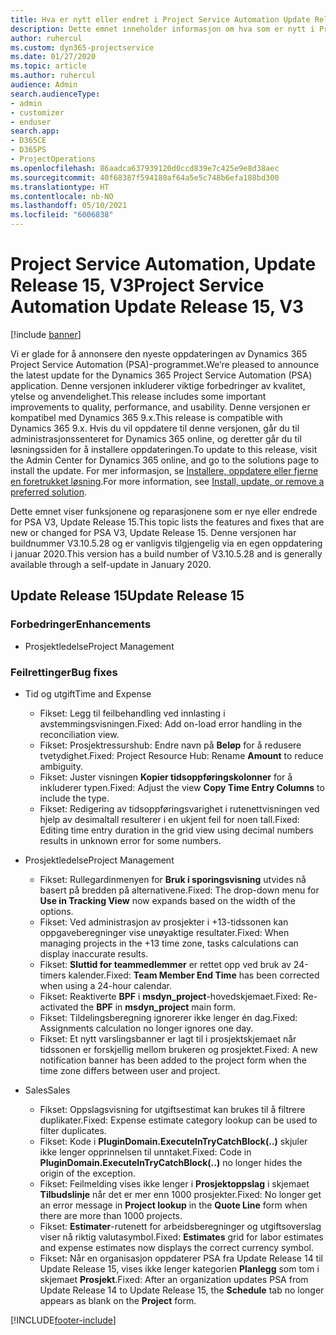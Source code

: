 ```yaml
---
title: Hva er nytt eller endret i Project Service Automation Update Release 15, V3
description: Dette emnet inneholder informasjon om hva som er nytt i Project Service Automation Update Release 15, V3.
author: ruhercul
ms.custom: dyn365-projectservice
ms.date: 01/27/2020
ms.topic: article
ms.author: ruhercul
audience: Admin
search.audienceType:
- admin
- customizer
- enduser
search.app:
- D365CE
- D365PS
- ProjectOperations
ms.openlocfilehash: 86aadca637939120d0ccd839e7c425e9e8d38aec
ms.sourcegitcommit: 40f68387f594180af64a5e5c748b6efa188bd300
ms.translationtype: HT
ms.contentlocale: nb-NO
ms.lasthandoff: 05/10/2021
ms.locfileid: "6006838"
---
```

# <a name="project-service-automation-update-release-15-v3"></a><span data-ttu-id="4fe2b-103">Project Service Automation, Update Release 15, V3</span><span class="sxs-lookup"><span data-stu-id="4fe2b-103">Project Service Automation Update Release 15, V3</span></span>

[!include [banner](../includes/psa-now-project-operations.md)]

<span data-ttu-id="4fe2b-104">Vi er glade for å annonsere den nyeste oppdateringen av Dynamics 365 Project Service Automation (PSA)-programmet.</span><span class="sxs-lookup"><span data-stu-id="4fe2b-104">We’re pleased to announce the latest update for the Dynamics 365 Project Service Automation (PSA) application.</span></span> <span data-ttu-id="4fe2b-105">Denne versjonen inkluderer viktige forbedringer av kvalitet, ytelse og anvendelighet.</span><span class="sxs-lookup"><span data-stu-id="4fe2b-105">This release includes some important improvements to quality, performance, and usability.</span></span> <span data-ttu-id="4fe2b-106">Denne versjonen er kompatibel med Dynamics 365 9.x.</span><span class="sxs-lookup"><span data-stu-id="4fe2b-106">This release is compatible with Dynamics 365 9.x.</span></span> <span data-ttu-id="4fe2b-107">Hvis du vil oppdatere til denne versjonen, går du til administrasjonssenteret for Dynamics 365 online, og deretter går du til løsningssiden for å installere oppdateringen.</span><span class="sxs-lookup"><span data-stu-id="4fe2b-107">To update to this release, visit the Admin Center for Dynamics 365 online, and go to the solutions page to install the update.</span></span> <span data-ttu-id="4fe2b-108">For mer informasjon, se [Installere, oppdatere eller fjerne en foretrukket løsning](/power-platform/admin/install-remove-preferred-solution).</span><span class="sxs-lookup"><span data-stu-id="4fe2b-108">For more information, see [Install, update, or remove a preferred solution](/power-platform/admin/install-remove-preferred-solution).</span></span>

<span data-ttu-id="4fe2b-109">Dette emnet viser funksjonene og reparasjonene som er nye eller endrede for PSA V3, Update Release 15.</span><span class="sxs-lookup"><span data-stu-id="4fe2b-109">This topic lists the features and fixes that are new or changed for PSA V3, Update Release 15.</span></span> <span data-ttu-id="4fe2b-110">Denne versjonen har buildnummer V3.10.5.28 og er vanligvis tilgjengelig via en egen oppdatering i januar 2020.</span><span class="sxs-lookup"><span data-stu-id="4fe2b-110">This version has a build number of V3.10.5.28 and is generally available through a self-update in January 2020.</span></span>

## <a name="update-release-15"></a><span data-ttu-id="4fe2b-111">Update Release 15</span><span class="sxs-lookup"><span data-stu-id="4fe2b-111">Update Release 15</span></span> 

### <a name="enhancements"></a><span data-ttu-id="4fe2b-112">Forbedringer</span><span class="sxs-lookup"><span data-stu-id="4fe2b-112">Enhancements</span></span>

- <span data-ttu-id="4fe2b-113">Prosjektledelse</span><span class="sxs-lookup"><span data-stu-id="4fe2b-113">Project Management</span></span>

### <a name="bug-fixes"></a><span data-ttu-id="4fe2b-114">Feilrettinger</span><span class="sxs-lookup"><span data-stu-id="4fe2b-114">Bug fixes</span></span>

- <span data-ttu-id="4fe2b-115">Tid og utgift</span><span class="sxs-lookup"><span data-stu-id="4fe2b-115">Time and Expense</span></span>

  - <span data-ttu-id="4fe2b-116">Fikset: Legg til feilbehandling ved innlasting i avstemmingsvisningen.</span><span class="sxs-lookup"><span data-stu-id="4fe2b-116">Fixed: Add on-load error handling in the reconciliation view.</span></span>
  - <span data-ttu-id="4fe2b-117">Fikset: Prosjektressurshub: Endre navn på **Beløp** for å redusere tvetydighet.</span><span class="sxs-lookup"><span data-stu-id="4fe2b-117">Fixed: Project Resource Hub: Rename **Amount** to reduce ambiguity.</span></span>
  - <span data-ttu-id="4fe2b-118">Fikset: Juster visningen **Kopier tidsoppføringskolonner** for å inkluderer typen.</span><span class="sxs-lookup"><span data-stu-id="4fe2b-118">Fixed: Adjust the view **Copy Time Entry Columns** to include the type.</span></span>
  - <span data-ttu-id="4fe2b-119">Fikset: Redigering av tidsoppføringsvarighet i rutenettvisningen ved hjelp av desimaltall resulterer i en ukjent feil for noen tall.</span><span class="sxs-lookup"><span data-stu-id="4fe2b-119">Fixed: Editing time entry duration in the grid view using decimal numbers results in unknown error for some numbers.</span></span>

- <span data-ttu-id="4fe2b-120">Prosjektledelse</span><span class="sxs-lookup"><span data-stu-id="4fe2b-120">Project Management</span></span>

  - <span data-ttu-id="4fe2b-121">Fikset: Rullegardinmenyen for **Bruk i sporingsvisning** utvides nå basert på bredden på alternativene.</span><span class="sxs-lookup"><span data-stu-id="4fe2b-121">Fixed: The drop-down menu for **Use in Tracking View** now expands based on the width of the options.</span></span>
  - <span data-ttu-id="4fe2b-122">Fikset: Ved administrasjon av prosjekter i +13-tidssonen kan oppgaveberegninger vise unøyaktige resultater.</span><span class="sxs-lookup"><span data-stu-id="4fe2b-122">Fixed: When managing projects in the +13 time zone, tasks calculations can display inaccurate results.</span></span>
  - <span data-ttu-id="4fe2b-123">Fikset: **Sluttid for teammedlemmer** er rettet opp ved bruk av 24-timers kalender.</span><span class="sxs-lookup"><span data-stu-id="4fe2b-123">Fixed: **Team Member End Time** has been corrected when using a 24-hour calendar.</span></span>
  - <span data-ttu-id="4fe2b-124">Fikset: Reaktiverte **BPF** i **msdyn_project**-hovedskjemaet.</span><span class="sxs-lookup"><span data-stu-id="4fe2b-124">Fixed: Re-activated the **BPF** in **msdyn_project** main form.</span></span>
  - <span data-ttu-id="4fe2b-125">Fikset: Tildelingsberegning ignorerer ikke lenger én dag.</span><span class="sxs-lookup"><span data-stu-id="4fe2b-125">Fixed: Assignments calculation no longer ignores one day.</span></span>
  - <span data-ttu-id="4fe2b-126">Fikset: Et nytt varslingsbanner er lagt til i prosjektskjemaet når tidssonen er forskjellig mellom brukeren og prosjektet.</span><span class="sxs-lookup"><span data-stu-id="4fe2b-126">Fixed: A new notification banner has been added to the project form when the time zone differs between user and project.</span></span>

- <span data-ttu-id="4fe2b-127">Sales</span><span class="sxs-lookup"><span data-stu-id="4fe2b-127">Sales</span></span>

  - <span data-ttu-id="4fe2b-128">Fikset: Oppslagsvisning for utgiftsestimat kan brukes til å filtrere duplikater.</span><span class="sxs-lookup"><span data-stu-id="4fe2b-128">Fixed: Expense estimate category lookup can be used to filter duplicates.</span></span>
  - <span data-ttu-id="4fe2b-129">Fikset: Kode i **PluginDomain.ExecuteInTryCatchBlock(..)** skjuler ikke lenger opprinnelsen til unntaket.</span><span class="sxs-lookup"><span data-stu-id="4fe2b-129">Fixed: Code in **PluginDomain.ExecuteInTryCatchBlock(..)** no longer hides the origin of the exception.</span></span>
  - <span data-ttu-id="4fe2b-130">Fikset: Feilmelding vises ikke lenger i **Prosjektoppslag** i skjemaet **Tilbudslinje** når det er mer enn 1000 prosjekter.</span><span class="sxs-lookup"><span data-stu-id="4fe2b-130">Fixed: No longer get an error message in **Project lookup** in the **Quote Line** form when there are more than 1000 projects.</span></span>
  - <span data-ttu-id="4fe2b-131">Fikset: **Estimater**-rutenett for arbeidsberegninger og utgiftsoverslag viser nå riktig valutasymbol.</span><span class="sxs-lookup"><span data-stu-id="4fe2b-131">Fixed: **Estimates** grid for labor estimates and expense estimates now displays the correct currency symbol.</span></span>
  - <span data-ttu-id="4fe2b-132">Fikset: Når en organisasjon oppdaterer PSA fra Update Release 14 til Update Release 15, vises ikke lenger kategorien **Planlegg** som tom i skjemaet **Prosjekt**.</span><span class="sxs-lookup"><span data-stu-id="4fe2b-132">Fixed: After an organization updates PSA from Update Release 14 to Update Release 15, the **Schedule** tab no longer appears as blank on the **Project** form.</span></span>


[!INCLUDE[footer-include](../includes/footer-banner.md)]